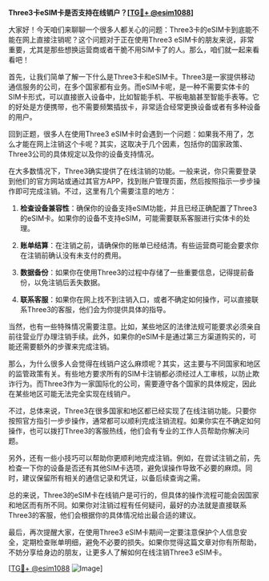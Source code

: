 **Three3卡eSIM卡是否支持在线销户？[[TG💪+ @esim1088](https://t.me/s/esim1088)]**

大家好！今天咱们来聊聊一个很多人都关心的问题：Three3卡的eSIM卡到底能不能在网上直接注销呢？这个问题对于正在使用Three3 eSIM卡的朋友来说，非常重要，尤其是那些想换运营商或者干脆不用SIM卡了的人。那么，咱们就一起来看看吧！

首先，让我们简单了解一下什么是Three3卡和eSIM卡。Three3是一家提供移动通信服务的公司，在多个国家都有业务。而eSIM卡呢，是一种不需要实体卡的SIM卡形式，可以直接嵌入设备中，比如智能手机、平板电脑甚至智能手表等。它的好处是方便携带，也不需要频繁插拔卡，非常适合经常更换设备或者有多种设备的用户。

回到正题，很多人在使用Three3 eSIM卡时会遇到一个问题：如果我不用了，怎么才能在网上注销这个卡呢？其实，这取决于几个因素，包括你的国家政策、Three3公司的具体规定以及你的设备支持情况。

在大多数情况下，Three3确实提供了在线注销的功能。一般来说，你只需要登录到他们的官方网站或通过其官方APP，找到账户管理页面，然后按照指示一步步操作即可完成注销。不过，这里有几个需要注意的地方：

1. **检查设备兼容性**：确保你的设备支持eSIM功能，并且已经正确配置了Three3的eSIM卡。如果你的设备不支持eSIM，可能需要联系客服进行实体卡的处理。

2. **账单结算**：在注销之前，请确保你的账单已经结清。有些运营商可能会要求你在注销前确认没有未支付的费用。

3. **数据备份**：如果你在使用Three3的过程中存储了一些重要信息，记得提前备份，以免注销后丢失数据。

4. **联系客服**：如果你在网上找不到注销入口，或者不确定如何操作，可以直接联系Three3的客服，他们会为你提供具体的指导。

当然，也有一些特殊情况需要注意。比如，某些地区的法律法规可能要求必须亲自前往营业厅办理注销手续。此外，如果你的eSIM卡是通过第三方渠道购买的，可能还需要额外的步骤来完成注销。

那么，为什么很多人会觉得在线销户这么麻烦呢？其实，这主要与不同国家和地区的监管政策有关。有些地方要求所有的SIM卡注销都必须经过人工审核，以防止欺诈行为。而Three3作为一家国际化的公司，需要遵守各个国家的具体规定，因此在某些地区可能无法完全实现在线销户。

不过，总体来说，Three3在很多国家和地区都已经实现了在线注销功能。只要你按照官方指引一步步操作，通常都可以顺利完成注销流程。如果你实在不确定如何操作，也可以拨打Three3的客服热线，他们会有专业的工作人员帮助你解决问题。

另外，还有一些小技巧可以帮助你更顺利地完成注销。例如，在尝试注销之前，先检查一下你的设备是否还有其他SIM卡选项，避免误操作导致不必要的麻烦。同时，建议保留所有相关的通信记录和凭证，以备后续查询之需。

总的来说，Three3的eSIM卡在线销户是可行的，但具体的操作流程可能会因国家和地区而有所不同。如果你对注销过程有任何疑问，最好的办法就是直接联系Three3的客服，他们会根据你的具体情况给出最合适的建议。

最后，再次提醒大家，在使用Three3 eSIM卡期间一定要注意保护个人信息安全，定期检查账单明细，避免不必要的损失。如果你觉得这篇文章对你有所帮助，不妨分享给身边的朋友，让更多人了解如何在线注销Three3 eSIM卡。

[[TG💪+ @esim1088](https://t.me/s/esim1088) ![Image](https://i.postimg.cc/4NQfJmqS/Snipaste-2025-05-13-00-14-12.png)]
